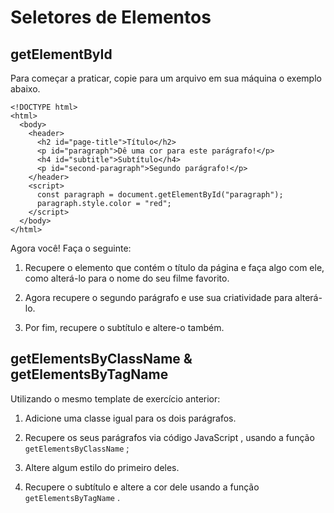 # Seletores de Elementos
## getElementById

Para começar a praticar, copie para um arquivo em sua máquina o exemplo abaixo.

```
<!DOCTYPE html>
<html>
  <body>
    <header>
      <h2 id="page-title">Título</h2>
      <p id="paragraph">Dê uma cor para este parágrafo!</p>
      <h4 id="subtitle">Subtítulo</h4>
      <p id="second-paragraph">Segundo parágrafo!</p>
    </header>
    <script>
      const paragraph = document.getElementById("paragraph");
      paragraph.style.color = "red";
    </script>
  </body>
</html>
```

Agora você! Faça o seguinte:

1. Recupere o elemento que contém o título da página e faça algo com ele, como alterá-lo para o nome do seu filme favorito.

2. Agora recupere o segundo parágrafo e use sua criatividade para alterá-lo.

3. Por fim, recupere o subtítulo e altere-o também.

## getElementsByClassName & getElementsByTagName

Utilizando o mesmo template de exercício anterior:

  1. Adicione uma classe igual para os dois parágrafos.

  2. Recupere os seus parágrafos via código JavaScript , usando a função ```getElementsByClassName``` ;

  3. Altere algum estilo do primeiro deles.

  4. Recupere o subtítulo e altere a cor dele usando a função ```getElementsByTagName``` .